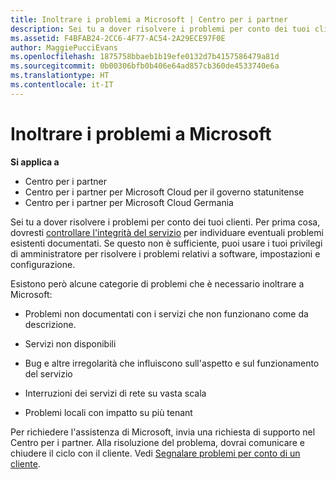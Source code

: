 ```yaml
---
title: Inoltrare i problemi a Microsoft | Centro per i partner
description: Sei tu a dover risolvere i problemi per conto dei tuoi clienti.
ms.assetid: F4BFAB24-2CC6-4F77-AC54-2A29ECE97F0E
author: MaggiePucciEvans
ms.openlocfilehash: 1875758bbaeb1b19efe0132d7b4157586479a81d
ms.sourcegitcommit: 0b00306bfb0b406e64ad857cb360de4533740e6a
ms.translationtype: HT
ms.contentlocale: it-IT
---
```

# <a name="escalate-problems-to-microsoft"></a>Inoltrare i problemi a Microsoft

**Si applica a**

-  Centro per i partner
-  Centro per i partner per Microsoft Cloud per il governo statunitense
-  Centro per i partner per Microsoft Cloud Germania

Sei tu a dover risolvere i problemi per conto dei tuoi clienti. Per prima cosa, dovresti [controllare l'integrità del servizio](check-service-health.md) per individuare eventuali problemi esistenti documentati. Se questo non è sufficiente, puoi usare i tuoi privilegi di amministratore per risolvere i problemi relativi a software, impostazioni e configurazione.

Esistono però alcune categorie di problemi che è necessario inoltrare a Microsoft:

-   Problemi non documentati con i servizi che non funzionano come da descrizione.

-   Servizi non disponibili

-   Bug e altre irregolarità che influiscono sull'aspetto e sul funzionamento del servizio

-   Interruzioni dei servizi di rete su vasta scala

-   Problemi locali con impatto su più tenant

Per richiedere l'assistenza di Microsoft, invia una richiesta di supporto nel Centro per i partner. Alla risoluzione del problema, dovrai comunicare e chiudere il ciclo con il cliente. Vedi [Segnalare problemi per conto di un cliente](report-problems-on-behalf-of-a-customer.md).

 

 



